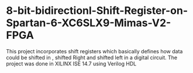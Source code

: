 # 8-bit-bidirectionl-Shift-Register-on-Spartan-6-XC6SLX9-Mimas-V2-FPGA
This project incorporates  shift registers which basically defines how data could be shifted in , shifted Right and shifted left in a digital circuit. The project was done in XILINX ISE 14.7 using Verilog HDL

